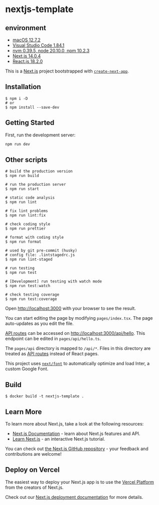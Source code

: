 # nextjs-template

## environment

- [macOS 12.7.2](https://www.apple.com/tw/macos/monterey/)
- [Visual Studio Code 1.84.1](https://code.visualstudio.com/)
- [nvm 0.39.5, node 20.10.0, npm 10.2.3](https://nodejs.org/en/)
- [Next.js 14.0.4](https://nextjs.org/)
- [React.js 18.2.0](https://react.dev/)

This is a [Next.js](https://nextjs.org/) project bootstrapped with [`create-next-app`](https://github.com/vercel/next.js/tree/canary/packages/create-next-app).

## Installation

```shell
$ npm i -D
# or
$ npm install --save-dev
```

## Getting Started

First, run the development server:

```bash
npm run dev
```

## Other scripts

```shell
# build the production version
$ npm run build

# run the production server
$ npm run start

# static code analysis
$ npm run lint

# fix lint problems
$ npm run lint:fix

# check coding style
$ npm run prettier

# format with coding style
$ npm run format

# used by git pre-commit (husky)
# config file: .lintstagedrc.js
$ npm run lint-staged

# run testing
$ npm run test

# [Development] run testing with watch mode
$ npm run test:watch

# check testing coverage
$ npm run test:coverage
```

Open [http://localhost:3000](http://localhost:3000) with your browser to see the result.

You can start editing the page by modifying `pages/index.tsx`. The page auto-updates as you edit the file.

[API routes](https://nextjs.org/docs/api-routes/introduction) can be accessed on [http://localhost:3000/api/hello](http://localhost:3000/api/hello). This endpoint can be edited in `pages/api/hello.ts`.

The `pages/api` directory is mapped to `/api/*`. Files in this directory are treated as [API routes](https://nextjs.org/docs/api-routes/introduction) instead of React pages.

This project uses [`next/font`](https://nextjs.org/docs/basic-features/font-optimization) to automatically optimize and load Inter, a custom Google Font.

## Build

```shell
$ docker build -t nextjs-template .
```

## Learn More

To learn more about Next.js, take a look at the following resources:

- [Next.js Documentation](https://nextjs.org/docs) - learn about Next.js features and API.
- [Learn Next.js](https://nextjs.org/learn) - an interactive Next.js tutorial.

You can check out [the Next.js GitHub repository](https://github.com/vercel/next.js/) - your feedback and contributions are welcome!

## Deploy on Vercel

The easiest way to deploy your Next.js app is to use the [Vercel Platform](https://vercel.com/new?utm_medium=default-template&filter=next.js&utm_source=create-next-app&utm_campaign=create-next-app-readme) from the creators of Next.js.

Check out our [Next.js deployment documentation](https://nextjs.org/docs/deployment) for more details.
